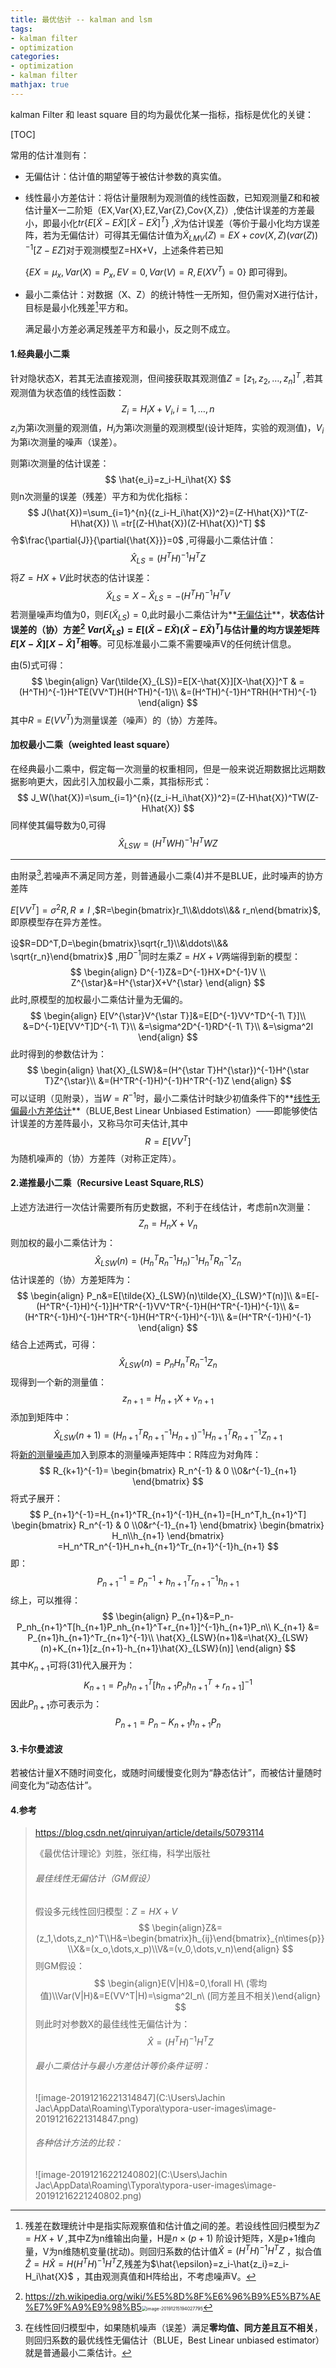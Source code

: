 ```yaml
---
title: 最优估计 -- kalman and lsm
tags:
- kalman filter
- optimization
categories:
- optimization
- kalman filter
mathjax: true
---
```

kalman Filter 和 least square 目的均为最优化某一指标，指标是优化的关键：

<!-- more -->

[TOC]

常用的估计准则有：

- 无偏估计：估计值的期望等于被估计参数的真实值。

- 线性最小方差估计：将估计量限制为观测值的线性函数，已知观测量Z和和被估计量X一二阶矩（EX,Var{X},EZ,Var{Z},Cov{X,Z}）,使估计误差的方差最小，即最小化$tr\{E[\tilde{X}-E\tilde{X}][\tilde{X}-E\tilde{X}]^{T}\}$ ,$\tilde{X}$为估计误差（等价于最小化均方误差阵，若为无偏估计）可得其无偏估计值为$\tilde{X}_{LMV}(Z)=EX+cov(X,Z)(var(Z))^{-1}[Z-EZ]$对于观测模型Z=HX+V，上述条件若已知

  $\{EX=\mu_x,Var(X)=P_x,EV=0,Var(V)=R,E(XV^T)=0\}$ 即可得到。

- 最小二乘估计：对数据（X、Z）的统计特性一无所知，但仍需对X进行估计，目标是最小化残差[^1]平方和。

  满足最小方差必满足残差平方和最小，反之则不成立。



#### 1.经典最小二乘

针对隐状态X，若其无法直接观测，但间接获取其观测值$Z=[z_1,z_2,\dots,z_n]^T$  ,若其观测值为状态值的线性函数：
$$
Z_i=H_iX+V_i,i=1,\dots,n
$$
$z_i$为第i次测量的观测值，$H_i$为第i次测量的观测模型(设计矩阵，实验的观测值)，$V_i$为第i次测量的噪声（误差）。

则第i次测量的估计误差：
$$
\hat{e_i}=z_i-H_i\hat{X}
$$
则n次测量的误差（残差）平方和为优化指标：
$$
J(\hat{X})=\sum_{i=1}^{n}{(z_i-H_i\hat{X})^2}=(Z-H\hat{X})^T(Z-H\hat{X}) \\
=tr[(Z-H\hat{X})(Z-H\hat{X})^T]
$$
令$\frac{\partial{J}}{\partial{\hat{X}}}=0$ ,可得最小二乘估计值：
$$
\hat{X}_{LS}=(H^TH)^{-1}H^TZ
$$
将$Z=HX+V$此时状态的估计误差：
$$
\tilde{X}_{LS}=X-\hat{X}_{LS}=-(H^TH)^{-1}H^TV
$$
若测量噪声均值为0，则$E(\tilde{X}_{LS})=0$,此时最小二乘估计为**<u>无偏估计</u>**，**状态估计误差的（协）方差[^ 2] $Var(\tilde{X}_{LS})=E[(\tilde{X}-E\tilde{X})(\tilde{X}-E\tilde{X})^T]$与估计量的均方误差矩阵$E[X-\hat{X}][X-\hat{X}]^T$相等**。可见标准最小二乘不需要噪声V的任何统计信息。

由(5)式可得：
$$
\begin{align}
Var(\tilde{X}_{LS})=E[X-\hat{X}][X-\hat{X}]^T & = (H^TH)^{-1}H^TE(VV^T)H(H^TH)^{-1}\\
&=(H^TH)^{-1}H^TRH(H^TH)^{-1}
\end{align}
$$
其中$R=E(VV^T)$为测量误差（噪声）的（协）方差阵。

#### 加权最小二乘（weighted least square）

在经典最小二乘中，假定每一次测量的权重相同，但是一般来说近期数据比远期数据影响更大，因此引入加权最小二乘，其指标形式：
$$
J_W(\hat{X})=\sum_{i=1}^{n}{(z_i-H_i\hat{X})^2}=(Z-H\hat{X})^TW(Z-H\hat{X})
$$
同样使其偏导数为0,可得
$$
\hat{X}_{LSW}=(H^TWH)^{-1}H^TWZ
$$

----------------------

由附录[^3],若噪声不满足同方差，则普通最小二乘(4)并不是BLUE，此时噪声的协方差阵

$E[VV^T]=\sigma^2R,R\neq{I}$ ,$R=\begin{bmatrix}r_1\\&\ddots\\&& r_n\end{bmatrix}$,即原模型存在异方差性。

设$R=DD^T,D=\begin{bmatrix}\sqrt{r_1}\\&\ddots\\&& \sqrt{r_n}\end{bmatrix}$ ,用$D^{-1}$同时左乘$Z=HX+V$两端得到新的模型：
$$
\begin{align}
D^{-1}Z&=D^{-1}HX+D^{-1}V \\
Z^{\star}&=H^{\star}X+V^{\star}
\end{align}
$$
此时,原模型的加权最小二乘估计量为无偏的。
$$
\begin{align}
E[V^{\star}V^{\star T}]&=E[D^{-1}VV^TD^{-1\ T}]\\
&=D^{-1}E[VV^T]D^{-1\ T}\\
&=\sigma^2D^{-1}RD^{-1\ T}\\
&=\sigma^2I
\end{align}
$$
此时得到的参数估计为：
$$
\begin{align}
\hat{X}_{LSW}&=(H^{\star T}H^{\star})^{-1}H^{\star T}Z^{\star}\\
&=(H^TR^{-1}H)^{-1}H^TR^{-1}Z
\end{align}
$$
可以证明（见附录），当$W=R^{-1}$时，最小二乘估计时缺少初值条件下的**<u>线性无偏最小方差估计</u>**（BLUE,Best Linear Unbiased Estimation）——即能够使估计误差的方差阵最小，又称马尔可夫估计,其中
$$
R=E[VV^T]
$$
为随机噪声的（协）方差阵（对称正定阵）。

#### 2.递推最小二乘（Recursive Least Square,RLS）

上述方法进行一次估计需要所有历史数据，不利于在线估计，考虑前n次测量：
$$
Z_n=H_nX+V_n
$$
则加权的最小二乘估计为：
$$
\hat{X}_{LSW}(n)=(H_{n}^TR_{n}^{-1}H_n)^{-1}H_{n}^TR_{n}^{-1}Z_n
$$
估计误差的（协）方差矩阵为：
$$
\begin{align}
P_n&=E[\tilde{X}_{LSW}(n)\tilde{X}_{LSW}^T(n)]\\
&=E[-(H^TR^{-1}H)^{-1}]H^TR^{-1}VV^TR^{-1}H(H^TR^{-1}H)^{-1}\\
&=(H^TR^{-1}H)^{-1}H^TR^{-1}H(H^TR^{-1}H)^{-1}\\
&=(H^TR^{-1}H)^{-1}
\end{align}
$$
结合上述两式，可得：
$$
\hat{X}_{LSW}(n)=P_nH_{n}^TR_{n}^{-1}Z_n
$$
现得到一个新的测量值：
$$
z_{n+1}=H_{n+1}X+v_{n+1}
$$
添加到矩阵中：
$$
\hat{X}_{LSW}(n+1)=(H_{n+1}^TR_{n+1}^{-1}H_{n+1})^{-1}H_{n+1}^TR_{n+1}^{-1}Z_{n+1}
$$
将<u>新的测量噪声</u>加入到原本的测量噪声矩阵中：R阵应为对角阵：
$$
R_{k+1}^{-1}=
\begin{bmatrix}
R_n^{-1} & 0 \\0&r^{-1}_{n+1}
\end{bmatrix}
$$
将式子展开：
$$
P_{n+1}^{-1}=H_{n+1}^TR_{n+1}^{-1}H_{n+1}=[H_n^T,h_{n+1}^T]
\begin{bmatrix}
R_n^{-1} & 0 \\0&r^{-1}_{n+1}
\end{bmatrix}
\begin{bmatrix}
H_n\\h_{n+1}
\end{bmatrix}
=H_n^TR_n^{-1}H_n+h_{n+1}^Tr_{n+1}^{-1}h_{n+1}
$$
即：
$$
P_{n+1}^{-1}=P_n^{-1}+h_{n+1}^Tr_{n+1}^{-1}h_{n+1}
$$
综上，可以推得：
$$
\begin{align}
P_{n+1}&=P_n-P_nh_{n+1}^T[h_{n+1}P_nh_{n+1}^T+r_{n+1}]^{-1}h_{n+1}P_n\\
K_{n+1} &= P_{n+1}h_{n+1}^Tr_{n+1}^{-1}\\
\hat{X}_{LSW}(n+1)&=\hat{X}_{LSW}(n)+K_{n+1}[z_{n+1}-h_{n+1}\hat{X}_{LSW}(n)]
\end{align}
$$
其中$K_{n+1}$可将(31)代入展开为：
$$
K_{n+1} = P_nh_{n+1}^T[h_{n+1}P_nh_{n+1}^T+r_{n+1}]^{-1}
$$
因此$P_{n+1}$亦可表示为：
$$
P_{n+1}=P_n-K_{n+1}h_{n+1}P_n
$$

#### 3.卡尔曼滤波

若被估计量X不随时间变化，或随时间缓慢变化则为“静态估计”，而被估计量随时间变化为“动态估计”。









#### 4.参考

> https://blog.csdn.net/qinruiyan/article/details/50793114
>
> 《最优估计理论》刘胜，张红梅，科学出版社
>
> [^1]: 残差在数理统计中是指实际观察值和估计值之间的差。若设线性回归模型为$Z=HX+V$ ,其中Z为n维输出向量，H是$n\times(p+1)$ 阶设计矩阵，X是p+1维向量，V为n维随机变量(扰动)。则回归系数的估计值$\hat{X}=(H^TH)^{-1}H^TZ$ ，拟合值$\hat{Z} = H\hat{X}=H(H^TH)^{-1}H^TZ$,残差为$\hat{\epsilon}=z_i-\hat{z_i}=z_i-H_i\hat{X}$ ，其由观测真值和H阵给出，不考虑噪声V。
> [^ 2]: https://zh.wikipedia.org/wiki/%E5%8D%8F%E6%96%B9%E5%B7%AE%E7%9F%A9%E9%98%B5<img src="C:\Users\Jachin Jac\AppData\Roaming\Typora\typora-user-images\image-20191215194027795.png" alt="image-20191215194027795" style="zoom:50%;" />
> [^3]: 在线性回归模型中，如果随机噪声（误差）满足**零均值、同方差且互不相关**，则回归系数的最优线性无偏估计（BLUE，Best Linear unbiased estimator）就是普通最小二乘估计。
>
> ###### 最佳线性无偏估计（GM假设）
>
> 假设多元线性回归模型：$Z=HX+V$
> $$
> \begin{align}Z&=(z_1,\dots,z_n)^T\\H&=\begin{bmatrix}h_{ij}\end{bmatrix}_{n\times{p}}\\X&=(x_o,\dots,x_p)\\V&=(v_0,\dots,v_n)\end{align}
> $$
> 则GM假设：
> $$
> \begin{align}E(V|H)&=0,\forall H\ (零均值)\\Var(V|H)&=E(VV^T|H)=\sigma^2I_n\ (同方差且不相关)\end{align}
> $$
> 则此时对参数X的最佳线性无偏估计为：
> $$
> \hat{X}=(H^TH)^{-1}H^TZ
> $$
>
> ###### 最小二乘估计与最小方差估计等价条件证明：
>
> ![image-20191216221314847](C:\Users\Jachin Jac\AppData\Roaming\Typora\typora-user-images\image-20191216221314847.png)
>
> ###### 各种估计方法的比较：
>
> ![image-20191216221240802](C:\Users\Jachin Jac\AppData\Roaming\Typora\typora-user-images\image-20191216221240802.png)

